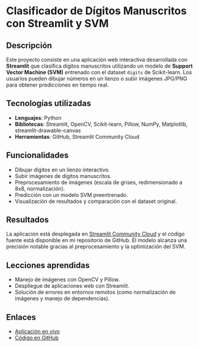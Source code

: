 # Clasificador de Dígitos Manuscritos con Streamlit y SVM

## Descripción
Este proyecto consiste en una aplicación web interactiva desarrollada con **Streamlit** que clasifica dígitos manuscritos utilizando un modelo de **Support Vector Machine (SVM)** entrenado con el dataset `digits` de Scikit-learn. Los usuarios pueden dibujar números en un lienzo o subir imágenes JPG/PNG para obtener predicciones en tiempo real.

## Tecnologías utilizadas
- **Lenguajes**: Python
- **Bibliotecas**: Streamlit, OpenCV, Scikit-learn, Pillow, NumPy, Matplotlib, streamlit-drawable-canvas
- **Herramientas**: GitHub, Streamlit Community Cloud

## Funcionalidades
- Dibujar dígitos en un lienzo interactivo.
- Subir imágenes de dígitos manuscritos.
- Preprocesamiento de imágenes (escala de grises, redimensionado a 8x8, normalización).
- Predicción con un modelo SVM preentrenado.
- Visualización de resultados y comparación con el dataset original.

## Resultados
La aplicación está desplegada en [Streamlit Community Cloud](https://tratamientoimagenesdiego.streamlit.app) y el código fuente está disponible en mi repositorio de GitHub. El modelo alcanza una precisión notable gracias al preprocesamiento y la optimización del SVM.

## Lecciones aprendidas
- Manejo de imágenes con OpenCV y Pillow.
- Despliegue de aplicaciones web con Streamlit.
- Solución de errores en entornos remotos (como normalización de imágenes y manejo de dependencias).

## Enlaces
- [Aplicación en vivo](https://tratamientoimagenesdiego.streamlit.app)
- [Código en GitHub](https://github.com/313diego/TratamientoImagenes)
